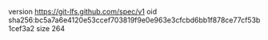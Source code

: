 version https://git-lfs.github.com/spec/v1
oid sha256:bc5a7a6e4120e53ccef703819f9e0e963e3cfcbd6bb1f878ce77cf53b1cef3a2
size 264
